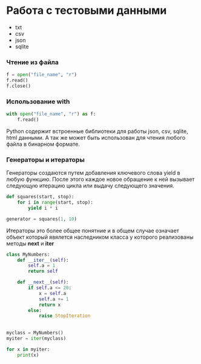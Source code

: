 # Работа с тестовыми данными

- txt
- csv
- json
- sqlite

### Чтение из файла

```python
f = open("file_name", "r")
f.read()
f.close()
```

### Использование with
```python
with open("file_name", "r") as f:
    f.read()
```

Python содержит встроенные библиотеки для работы json, csv, sqlite, html данными. А так же может быть использован для чтения любого файла в бинарном формате.

### Генераторы и итераторы

Генераторы создаются путем добавления ключевого слова yield в любую функцию. После этого каждое новое обращение к ней вызывает следующую итерацию цикла или выдачу следующего значения.

```python
def squares(start, stop):
    for i in range(start, stop):
        yield i * i

generator = squares(1, 10)
```

Итераторы это более общее понятние и в общем случае означает объект который явялется наследником класса у которого реализованы методы __next__ и __iter__

```python
class MyNumbers:
    def __iter__(self):
        self.a = 1
        return self

    def __next__(self):
        if self.a <= 20:
            x = self.a
            self.a += 1
            return x
        else:
            raise StopIteration
            
            
myclass = MyNumbers()
myiter = iter(myclass)

for x in myiter:
    print(x)
```
